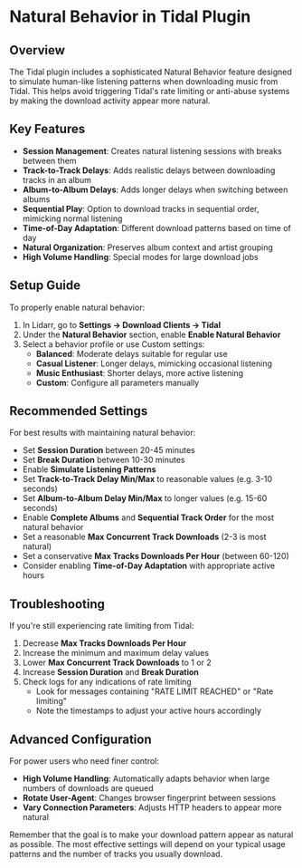 # Natural Behavior in Tidal Plugin

## Overview

The Tidal plugin includes a sophisticated Natural Behavior feature designed to simulate human-like listening patterns when downloading music from Tidal. This helps avoid triggering Tidal's rate limiting or anti-abuse systems by making the download activity appear more natural.

## Key Features

- **Session Management**: Creates natural listening sessions with breaks between them
- **Track-to-Track Delays**: Adds realistic delays between downloading tracks in an album
- **Album-to-Album Delays**: Adds longer delays when switching between albums
- **Sequential Play**: Option to download tracks in sequential order, mimicking normal listening
- **Time-of-Day Adaptation**: Different download patterns based on time of day
- **Natural Organization**: Preserves album context and artist grouping
- **High Volume Handling**: Special modes for large download jobs

## Setup Guide

To properly enable natural behavior:

1. In Lidarr, go to **Settings → Download Clients → Tidal**
2. Under the **Natural Behavior** section, enable **Enable Natural Behavior**
3. Select a behavior profile or use Custom settings:
   - **Balanced**: Moderate delays suitable for regular use
   - **Casual Listener**: Longer delays, mimicking occasional listening
   - **Music Enthusiast**: Shorter delays, more active listening
   - **Custom**: Configure all parameters manually

## Recommended Settings

For best results with maintaining natural behavior:

- Set **Session Duration** between 20-45 minutes
- Set **Break Duration** between 10-30 minutes
- Enable **Simulate Listening Patterns**
- Set **Track-to-Track Delay Min/Max** to reasonable values (e.g. 3-10 seconds)
- Set **Album-to-Album Delay Min/Max** to longer values (e.g. 15-60 seconds)
- Enable **Complete Albums** and **Sequential Track Order** for the most natural behavior
- Set a reasonable **Max Concurrent Track Downloads** (2-3 is most natural)
- Set a conservative **Max Tracks Downloads Per Hour** (between 60-120)
- Consider enabling **Time-of-Day Adaptation** with appropriate active hours

## Troubleshooting

If you're still experiencing rate limiting from Tidal:

1. Decrease **Max Tracks Downloads Per Hour**
2. Increase the minimum and maximum delay values
3. Lower **Max Concurrent Track Downloads** to 1 or 2
4. Increase **Session Duration** and **Break Duration**
5. Check logs for any indications of rate limiting
   - Look for messages containing "RATE LIMIT REACHED" or "Rate limiting"
   - Note the timestamps to adjust your active hours accordingly

## Advanced Configuration

For power users who need finer control:

- **High Volume Handling**: Automatically adapts behavior when large numbers of downloads are queued
- **Rotate User-Agent**: Changes browser fingerprint between sessions
- **Vary Connection Parameters**: Adjusts HTTP headers to appear more natural

Remember that the goal is to make your download pattern appear as natural as possible. The most effective settings will depend on your typical usage patterns and the number of tracks you usually download. 